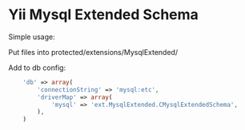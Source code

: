 Yii Mysql Extended Schema
====================================

Simple usage:

Put files into protected/extensions/MysqlExtended/

Add to db config:
```php
    'db' => array(
        'connectionString' => 'mysql:etc',
        'driverMap' => array(
            'mysql' => 'ext.MysqlExtended.CMysqlExtendedSchema',
        ),
    )
```
